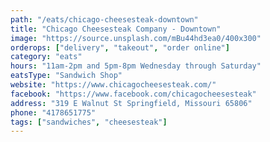 ```yaml
---
path: "/eats/chicago-cheesesteak-downtown"
title: "Chicago Cheesesteak Company - Downtown"
image: "https://source.unsplash.com/mBu44hd3ea0/400x300"
orderops: ["delivery", "takeout", "order online"]
category: "eats"
hours: "11am-2pm and 5pm-8pm Wednesday through Saturday"
eatsType: "Sandwich Shop"
website: "https://www.chicagocheesesteak.com/"
facebook: "https://www.facebook.com/chicagocheesesteak"
address: "319 E Walnut St Springfield, Missouri 65806"
phone: "4178651775"
tags: ["sandwiches", "cheesesteak"]
---
```

